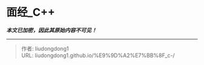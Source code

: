 # 面经_C++

***本文已加密，因此其原始内容不可见！***

---

> 作者: liudongdong1  
> URL: liudongdong1.github.io/%E9%9D%A2%E7%BB%8F_c-/  

